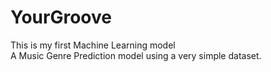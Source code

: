 # YourGroove
This is my first Machine Learning model<br>
A Music Genre Prediction model using a very simple dataset.
